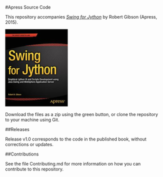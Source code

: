 #Apress Source Code

This repository accompanies [*Swing for Jython*](http://www.apress.com/9781484208182) by Robert Gibson (Apress, 2015).

![Cover image](9781484208182.jpg)

Download the files as a zip using the green button, or clone the repository to your machine using Git.

##Releases

Release v1.0 corresponds to the code in the published book, without corrections or updates.

##Contributions

See the file Contributing.md for more information on how you can contribute to this repository.
